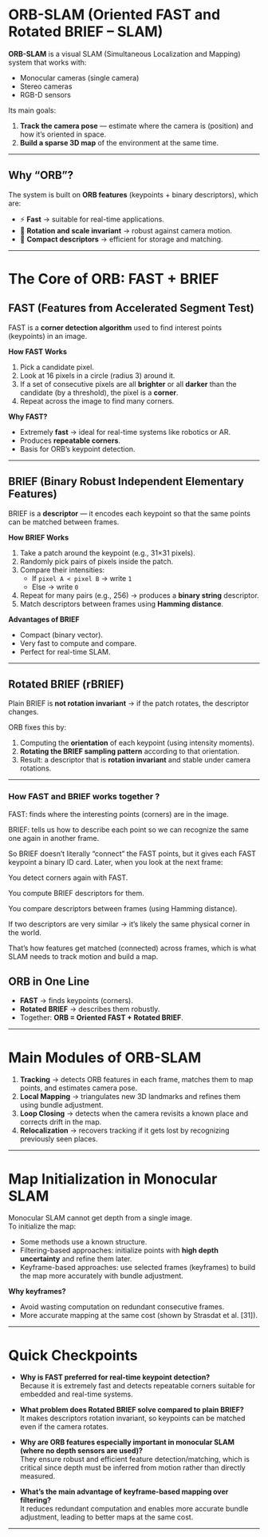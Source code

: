 # ORB-SLAM (Oriented FAST and Rotated BRIEF – SLAM)

**ORB-SLAM** is a visual SLAM (Simultaneous Localization and Mapping) system that works with:  
- Monocular cameras (single camera)  
- Stereo cameras  
- RGB-D sensors  

Its main goals:  
1. **Track the camera pose** — estimate where the camera is (position) and how it’s oriented in space.  
2. **Build a sparse 3D map** of the environment at the same time.  

---

## Why “ORB”?  

The system is built on **ORB features** (keypoints + binary descriptors), which are:  
- ⚡ **Fast** → suitable for real-time applications.  
- 🔄 **Rotation and scale invariant** → robust against camera motion.  
- 💾 **Compact descriptors** → efficient for storage and matching.  

---

# The Core of ORB: FAST + BRIEF  

## FAST (Features from Accelerated Segment Test)

FAST is a **corner detection algorithm** used to find interest points (keypoints) in an image.

**How FAST Works**  
1. Pick a candidate pixel.  
2. Look at 16 pixels in a circle (radius 3) around it.  
3. If a set of consecutive pixels are all **brighter** or all **darker** than the candidate (by a threshold), the pixel is a **corner**.  
4. Repeat across the image to find many corners.  

**Why FAST?**  
- Extremely **fast** → ideal for real-time systems like robotics or AR.  
- Produces **repeatable corners**.  
- Basis for ORB’s keypoint detection.  

---

## BRIEF (Binary Robust Independent Elementary Features)

BRIEF is a **descriptor** — it encodes each keypoint so that the same points can be matched between frames.

**How BRIEF Works**  
1. Take a patch around the keypoint (e.g., 31×31 pixels).  
2. Randomly pick pairs of pixels inside the patch.  
3. Compare their intensities:  
   - If `pixel A < pixel B` → write `1`  
   - Else → write `0`  
4. Repeat for many pairs (e.g., 256) → produces a **binary string** descriptor.  
5. Match descriptors between frames using **Hamming distance**.  

**Advantages of BRIEF**  
- Compact (binary vector).  
- Very fast to compute and compare.  
- Perfect for real-time SLAM.  

---

## Rotated BRIEF (rBRIEF)

Plain BRIEF is **not rotation invariant** → if the patch rotates, the descriptor changes.  

ORB fixes this by:  
1. Computing the **orientation** of each keypoint (using intensity moments).  
2. **Rotating the BRIEF sampling pattern** according to that orientation.  
3. Result: a descriptor that is **rotation invariant** and stable under camera rotations.  

---
### How FAST and BRIEF works together ?

FAST: finds where the interesting points (corners) are in the image.

BRIEF: tells us how to describe each point so we can recognize the same one again in another frame.

So BRIEF doesn’t literally “connect” the FAST points, but it gives each FAST keypoint a binary ID card. Later, when you look at the next frame:

You detect corners again with FAST.

You compute BRIEF descriptors for them.

You compare descriptors between frames (using Hamming distance).

If two descriptors are very similar → it’s likely the same physical corner in the world.

That’s how features get matched (connected) across frames, which is what SLAM needs to track motion and build a map.

## ORB in One Line  

- **FAST** → finds keypoints (corners).  
- **Rotated BRIEF** → describes them robustly.  
- Together: **ORB = Oriented FAST + Rotated BRIEF**.  

---

# Main Modules of ORB-SLAM  

1. **Tracking** → detects ORB features in each frame, matches them to map points, and estimates camera pose.  
2. **Local Mapping** → triangulates new 3D landmarks and refines them using bundle adjustment.  
3. **Loop Closing** → detects when the camera revisits a known place and corrects drift in the map.  
4. **Relocalization** → recovers tracking if it gets lost by recognizing previously seen places.  

---

# Map Initialization in Monocular SLAM  

Monocular SLAM cannot get depth from a single image.  
To initialize the map:  
- Some methods use a known structure.  
- Filtering-based approaches: initialize points with **high depth uncertainty** and refine them later.  
- Keyframe-based approaches: use selected frames (keyframes) to build the map more accurately with bundle adjustment.  

**Why keyframes?**  
- Avoid wasting computation on redundant consecutive frames.  
- More accurate mapping at the same cost (shown by Strasdat et al. [31]).  

---

# Quick Checkpoints  

- **Why is FAST preferred for real-time keypoint detection?**  
  Because it is extremely fast and detects repeatable corners suitable for embedded and real-time systems.  

- **What problem does Rotated BRIEF solve compared to plain BRIEF?**  
  It makes descriptors rotation invariant, so keypoints can be matched even if the camera rotates.  

- **Why are ORB features especially important in monocular SLAM (where no depth sensors are used)?**  
  They ensure robust and efficient feature detection/matching, which is critical since depth must be inferred from motion rather than directly measured.  

- **What’s the main advantage of keyframe-based mapping over filtering?**  
  It reduces redundant computation and enables more accurate bundle adjustment, leading to better maps at the same cost.  

---
